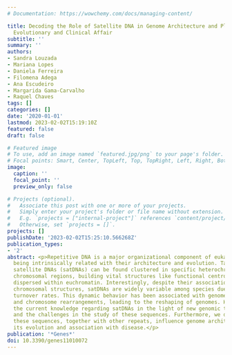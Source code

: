 ```yaml
---
# Documentation: https://wowchemy.com/docs/managing-content/

title: Decoding the Role of Satellite DNA in Genome Architecture and Plasticity—An
  Evolutionary and Clinical Affair
subtitle: ''
summary: ''
authors:
- Sandra Louzada
- Mariana Lopes
- Daniela Ferreira
- Filomena Adega
- Ana Escudeiro
- Margarida Gama-Carvalho
- Raquel Chaves
tags: []
categories: []
date: '2020-01-01'
lastmod: 2023-02-02T15:19:10Z
featured: false
draft: false

# Featured image
# To use, add an image named `featured.jpg/png` to your page's folder.
# Focal points: Smart, Center, TopLeft, Top, TopRight, Left, Right, BottomLeft, Bottom, BottomRight.
image:
  caption: ''
  focal_point: ''
  preview_only: false

# Projects (optional).
#   Associate this post with one or more of your projects.
#   Simply enter your project's folder or file name without extension.
#   E.g. `projects = ["internal-project"]` references `content/project/deep-learning/index.md`.
#   Otherwise, set `projects = []`.
projects: []
publishDate: '2023-02-02T15:25:10.566268Z'
publication_types:
- '2'
abstract: <p>Repetitive DNA is a major organizational component of eukaryotic genomes,
  being intrinsically related with their architecture and evolution. Tandemly repeated
  satellite DNAs (satDNAs) can be found clustered in specific heterochromatin-rich
  chromosomal regions, building vital structures like functional centromeres and also
  dispersed within euchromatin. Interestingly, despite their association to critical
  chromosomal structures, satDNAs are widely variable among species due to their high
  turnover rates. This dynamic behavior has been associated with genome plasticity
  and chromosome rearrangements, leading to the reshaping of genomes. Here we present
  the current knowledge regarding satDNAs in the light of new genomic technologies,
  and the challenges in the study of these sequences. Furthermore, we discuss how
  these sequences, together with other repeats, influence genome architecture, impacting
  its evolution and association with disease.</p>
publication: '*Genes*'
doi: 10.3390/genes11010072
---
```

